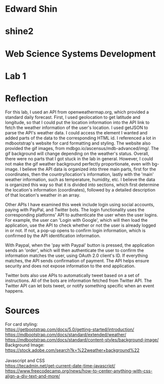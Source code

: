 # Edward Shin
# shine2
# Web Science Systems Development
# Lab 1

# Reflection
For this lab, I used an API from openweathermap.org, which provided a standard daily forecast.
First, I used geolocation to get latitude and longitude, so that I could put the location information into the API link to fetch the weather information of the user's location. 
I used getJSON to parse the API's weather data. I could access the element I wanted and added parts of the data to the corresponding HTML id.
I referenced a lot in mdbootstrap's website for card formatting and styling. The website also provided the gif images, from mdbgo.io/ascensus/mdb-advanced/img/. The gif background will change depending on the weather's status.
Overall, there were no parts that I got stuck in the lab in general. However, I could not make the gif weather background perfectly proportionate, even with bg-image.
I believe the API data is organized into three main parts, first for the coordinates, then the country/location's information, lastly with the 'main' weather information, such as temperature, humidity, etc. I believe the data is organized this way so that it is divided into sections, which first determine the location's information (coordinates), followed by a detailed description of that location's weather in an array.

Other APIs I have examined this week include login using social accounts, paying with PayPal, and Twitter bots. 
The login functionality uses the corresponding platforms' API to authenticate the user when the user logins. For example, the user can 'Login with Google', which will then load the application, use the API to check whether or not the user is already logged in or not. If not, a pop-up opens to confirm login information, which is confirmed by the API identification information.

With Paypal, when the 'pay with Paypal' button is pressed, the application sends an 'order', which will then authenticate the user to confirm the information matches the user, using OAuth 2.0 client's ID. If everything matches, the API sends confirmation of payment. The API helps ensure security and does not expose information to the end application.

Twitter bots also use APIs to automatically tweet based on a set of instructions. All of the bots are information fetched from Twitter API. The Twitter API can let bots tweet, or notify something specific when an event happens.



# Sources
For card styling: </br>
https://getbootstrap.com/docs/5.0/getting-started/introduction/ </br>
https://mdbootstrap.com/docs/standard/extended/weather/
</br>
https://mdbootstrap.com/docs/standard/content-styles/background-image/
</br>
Background Image: </br>
https://stock.adobe.com/search?k=%22weather+background%22
</br> </br>
Javascript and CSS </br>
https://tecadmin.net/get-current-date-time-javascript/
</br>
https://www.freecodecamp.org/news/how-to-center-anything-with-css-align-a-div-text-and-more/